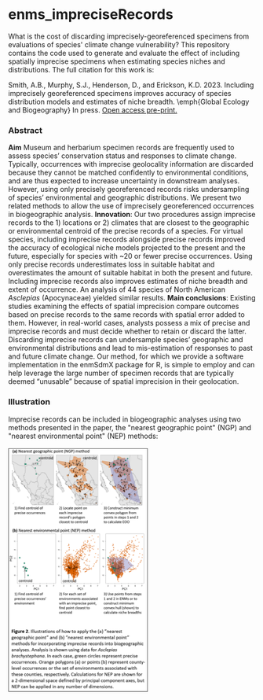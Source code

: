 # enms_impreciseRecords
What is the cost of discarding imprecisely-georeferenced specimens from evaluations of species' climate change vulnerability? This repository contains the code used to generate and evaluate the effect of including spatially imprecise specimens when estimating species niches and distributions. The full citation for this work is:

Smith, A.B., Murphy, S.J., Henderson, D., and Erickson, K.D. 2023. Including imprecisely georeferenced specimens improves accuracy of species distribution models and estimates of niche breadth.  \emph{Global Ecology and Biogeography} In press. <a href="http://dx.doi.org/10.1101/2021.06.10.447988">Open access pre-print.</a>

### Abstract ###
<strong>Aim</strong> Museum and herbarium specimen records are frequently used to assess species’ conservation status and responses to climate change. Typically, occurrences with imprecise geolocality information are discarded because they cannot be matched confidently to environmental conditions, and are thus expected to increase uncertainty in downstream analyses. However, using only precisely georeferenced records risks undersampling of species’ environmental and geographic distributions. We present two related methods to allow the use of imprecisely georeferenced occurrences in biogeographic analysis. <cr>
<strong>Innovation</strong>: Our two procedures assign imprecise records to the 1) locations or 2) climates that are closest to the geographic or environmental centroid of the precise records of a species. For virtual species, including imprecise records alongside precise records improved the accuracy of ecological niche models projected to the present and the future, especially for species with ~20 or fewer precise occurrences. Using only precise records underestimates loss in suitable habitat and overestimates the amount of suitable habitat in both the present and future. Including imprecise records also improves estimates of niche breadth and extent of occurrence. An analysis of 44 species of North American <i>Asclepias</i> (Apocynaceae) yielded similar results. <cr>
<strong>Main conclusions</strong>: Existing studies examining the effects of spatial imprecision compare outcomes based on precise records to the same records with spatial error added to them. However, in real-world cases, analysts possess a mix of precise and imprecise records and must decide whether to retain or discard the latter. Discarding imprecise records can undersample species’ geographic and environmental distributions and lead to mis-estimation of responses to past and future climate change. Our method, for which we provide a software implementation in the enmSdmX package for R, is simple to employ and can help leverage the large number of specimen records that are typically deemed “unusable” because of spatial imprecision in their geolocation.

### Illustration ###
Imprecise records can be included in biogeographic analyses using two methods presented in the paper, the "nearest geographic point" (NGP) and "nearest environmental point" (NEP) methods:

<img src="ngpNep.png" height="500"/>
